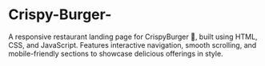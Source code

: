 # Crispy-Burger-
A responsive restaurant landing page for CrispyBurger 🍔, built using HTML, CSS, and JavaScript. Features interactive navigation, smooth scrolling, and mobile-friendly sections to showcase delicious offerings in style.

